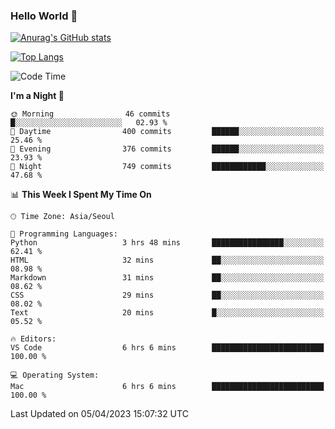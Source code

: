 ### Hello World 👋

[![Anurag's GitHub stats](https://github-readme-stats.vercel.app/api?username=taeho0888&show_icons=true&theme=dracula)](https://github.com/anuraghazra/github-readme-stats)

[![Top Langs](https://github-readme-stats.vercel.app/api/top-langs/?username=taeho0888&theme=dracula)](https://github.com/anuraghazra/github-readme-stats)
<!--
**taeho0888/taeho0888** is a ✨ _special_ ✨ repository because its `README.md` (this file) appears on your GitHub profile.

<!--START_SECTION:waka-->
![Code Time](http://img.shields.io/badge/Code%20Time-11%20hrs%2042%20mins-blue)

**I'm a Night 🦉** 

```text
🌞 Morning                46 commits          █░░░░░░░░░░░░░░░░░░░░░░░░   02.93 % 
🌆 Daytime                400 commits         ██████░░░░░░░░░░░░░░░░░░░   25.46 % 
🌃 Evening                376 commits         ██████░░░░░░░░░░░░░░░░░░░   23.93 % 
🌙 Night                  749 commits         ████████████░░░░░░░░░░░░░   47.68 % 
```


📊 **This Week I Spent My Time On** 

```text
🕑︎ Time Zone: Asia/Seoul

💬 Programming Languages: 
Python                   3 hrs 48 mins       ████████████████░░░░░░░░░   62.41 % 
HTML                     32 mins             ██░░░░░░░░░░░░░░░░░░░░░░░   08.98 % 
Markdown                 31 mins             ██░░░░░░░░░░░░░░░░░░░░░░░   08.62 % 
CSS                      29 mins             ██░░░░░░░░░░░░░░░░░░░░░░░   08.02 % 
Text                     20 mins             █░░░░░░░░░░░░░░░░░░░░░░░░   05.52 % 

🔥 Editors: 
VS Code                  6 hrs 6 mins        █████████████████████████   100.00 % 

💻 Operating System: 
Mac                      6 hrs 6 mins        █████████████████████████   100.00 % 
```


 Last Updated on 05/04/2023 15:07:32 UTC
<!--END_SECTION:waka-->

<!-- 
Here are some ideas to get you started:

- 🔭 I’m currently working on ...
- 🌱 I’m currently learning ...
- 👯 I’m looking to collaborate on ...
- 🤔 I’m looking for help with ...
- 💬 Ask me about ...
- 📫 How to reach me: ...
- 😄 Pronouns: ...
- ⚡ Fun fact: ...
-->
